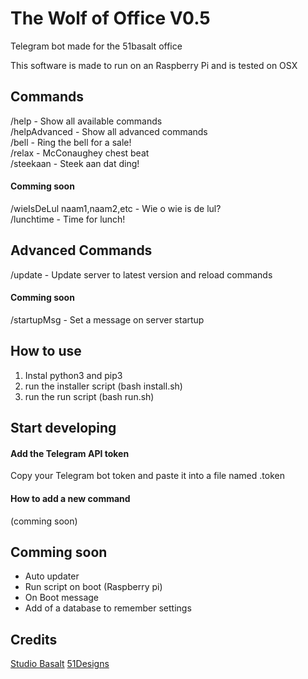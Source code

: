 # The Wolf of Office V0.5

Telegram bot made for the 51basalt office

This software is made to run on an Raspberry Pi and is tested on OSX

## Commands
/help - Show all available commands <br>
/helpAdvanced - Show all advanced commands <br>
/bell - Ring the bell for a sale! <br>
/relax - McConaughey chest beat <br>
/steekaan - Steek aan dat ding! <br>
#### Comming soon
/wieIsDeLul naam1,naam2,etc - Wie o wie is de lul? <br>
/lunchtime - Time for lunch! <br>

## Advanced Commands
/update - Update server to latest version and reload commands <br>
#### Comming soon
/startupMsg - Set a message on server startup <br>

## How to use
1. Instal python3 and pip3
2. run the installer script (bash install.sh)
3. run the run script (bash run.sh)

## Start developing
#### Add the Telegram API token
Copy your Telegram bot token and paste it into a file named .token

#### How to add a new command
(comming soon)

## Comming soon
- Auto updater
- Run script on boot (Raspberry pi)
- On Boot message
- Add of a database to remember settings

## Credits
[Studio Basalt](https://studiobasalt.com "Studio Basalt")
[51Designs](https://www.51designs.nl/)

